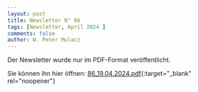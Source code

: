 ```yaml
---
layout: post
title: Newsletter N° 86
tags: [Newsletter, April 2024 ]
comments: false
author: W. Peter Mulacz
---
```


Der Newsletter wurde nur im PDF-Format veröffentlicht.

Sie können ihn hier öffnen: [86_19.04.2024.pdf](../assets/pdf/86_19.04.2024.pdf){:target="_blank" rel="noopener"}